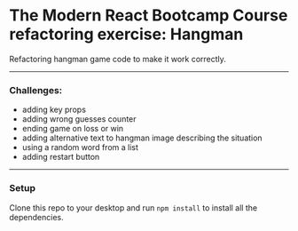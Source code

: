 # The Modern React Bootcamp Course refactoring exercise: Hangman

Refactoring hangman game code to make it work correctly.

---

### Challenges:
* adding key props
* adding wrong guesses counter
* ending game on loss or win
* adding alternative text to hangman image describing the situation
* using a random word from a list
* adding restart button

---

### Setup
Clone this repo to your desktop and run `npm install` to install all the dependencies.
